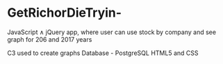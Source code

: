 # GetRichorDieTryin-
JavaScript &and; jQuery app, where user can use stock by company and see graph for 206 and 2017 years


C3 used to create graphs
Database - PostgreSQL
HTML5 and CSS